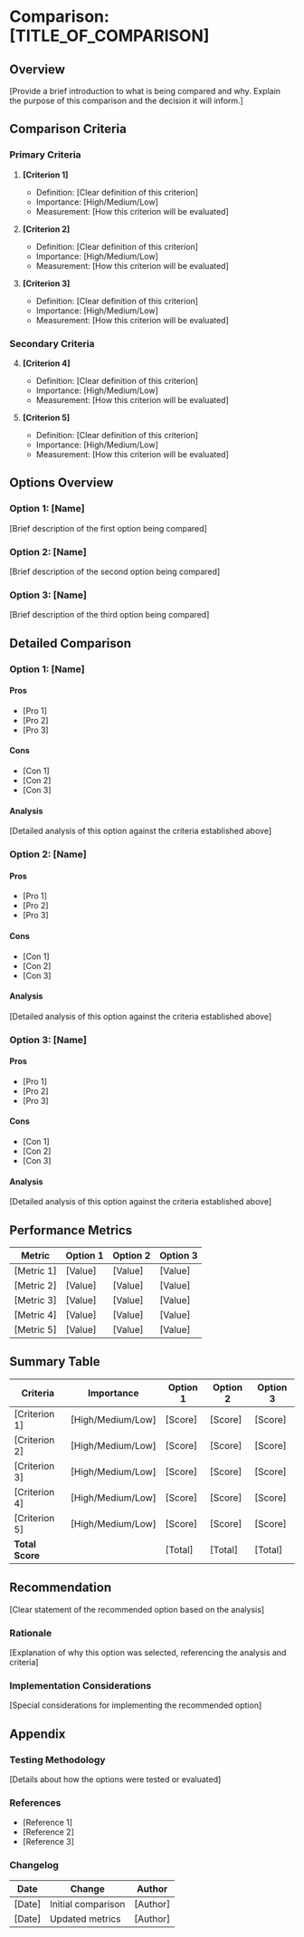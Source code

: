 # Comparison: [TITLE_OF_COMPARISON]

## Overview

[Provide a brief introduction to what is being compared and why. Explain the purpose of this comparison and the decision it will inform.]

## Comparison Criteria

### Primary Criteria

1. **[Criterion 1]**
   - Definition: [Clear definition of this criterion]
   - Importance: [High/Medium/Low]
   - Measurement: [How this criterion will be evaluated]

2. **[Criterion 2]**
   - Definition: [Clear definition of this criterion]
   - Importance: [High/Medium/Low]
   - Measurement: [How this criterion will be evaluated]

3. **[Criterion 3]**
   - Definition: [Clear definition of this criterion]
   - Importance: [High/Medium/Low]
   - Measurement: [How this criterion will be evaluated]

### Secondary Criteria

4. **[Criterion 4]**
   - Definition: [Clear definition of this criterion]
   - Importance: [High/Medium/Low]
   - Measurement: [How this criterion will be evaluated]

5. **[Criterion 5]**
   - Definition: [Clear definition of this criterion]
   - Importance: [High/Medium/Low]
   - Measurement: [How this criterion will be evaluated]

## Options Overview

### Option 1: [Name]

[Brief description of the first option being compared]

### Option 2: [Name]

[Brief description of the second option being compared]

### Option 3: [Name]

[Brief description of the third option being compared]

## Detailed Comparison

### Option 1: [Name]

#### Pros
- [Pro 1]
- [Pro 2]
- [Pro 3]

#### Cons
- [Con 1]
- [Con 2]
- [Con 3]

#### Analysis
[Detailed analysis of this option against the criteria established above]

### Option 2: [Name]

#### Pros
- [Pro 1]
- [Pro 2]
- [Pro 3]

#### Cons
- [Con 1]
- [Con 2]
- [Con 3]

#### Analysis
[Detailed analysis of this option against the criteria established above]

### Option 3: [Name]

#### Pros
- [Pro 1]
- [Pro 2]
- [Pro 3]

#### Cons
- [Con 1]
- [Con 2]
- [Con 3]

#### Analysis
[Detailed analysis of this option against the criteria established above]

## Performance Metrics

| Metric | Option 1 | Option 2 | Option 3 |
|--------|----------|----------|----------|
| [Metric 1] | [Value] | [Value] | [Value] |
| [Metric 2] | [Value] | [Value] | [Value] |
| [Metric 3] | [Value] | [Value] | [Value] |
| [Metric 4] | [Value] | [Value] | [Value] |
| [Metric 5] | [Value] | [Value] | [Value] |

## Summary Table

| Criteria | Importance | Option 1 | Option 2 | Option 3 |
|----------|------------|----------|----------|----------|
| [Criterion 1] | [High/Medium/Low] | [Score] | [Score] | [Score] |
| [Criterion 2] | [High/Medium/Low] | [Score] | [Score] | [Score] |
| [Criterion 3] | [High/Medium/Low] | [Score] | [Score] | [Score] |
| [Criterion 4] | [High/Medium/Low] | [Score] | [Score] | [Score] |
| [Criterion 5] | [High/Medium/Low] | [Score] | [Score] | [Score] |
| **Total Score** | | [Total] | [Total] | [Total] |

## Recommendation

[Clear statement of the recommended option based on the analysis]

### Rationale

[Explanation of why this option was selected, referencing the analysis and criteria]

### Implementation Considerations

[Special considerations for implementing the recommended option]

## Appendix

### Testing Methodology

[Details about how the options were tested or evaluated]

### References

- [Reference 1]
- [Reference 2]
- [Reference 3]

### Changelog

| Date | Change | Author |
|------|--------|--------|
| [Date] | Initial comparison | [Author] |
| [Date] | Updated metrics | [Author] |
